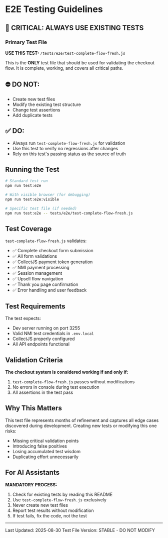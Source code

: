 # E2E Testing Guidelines

## 🚨 CRITICAL: ALWAYS USE EXISTING TESTS

### Primary Test File
**USE THIS TEST:** `/tests/e2e/test-complete-flow-fresh.js`

This is the **ONLY** test file that should be used for validating the checkout flow. It is complete, working, and covers all critical paths.

## ⛔ DO NOT:
- Create new test files
- Modify the existing test structure
- Change test assertions
- Add duplicate tests

## ✅ DO:
- Always run `test-complete-flow-fresh.js` for validation
- Use this test to verify no regressions after changes
- Rely on this test's passing status as the source of truth

## Running the Test

```bash
# Standard test run
npm run test:e2e

# With visible browser (for debugging)
npm run test:e2e:visible

# Specific test file (if needed)
npm run test:e2e -- tests/e2e/test-complete-flow-fresh.js
```

## Test Coverage

`test-complete-flow-fresh.js` validates:
- ✅ Complete checkout form submission
- ✅ All form validations
- ✅ CollectJS payment token generation
- ✅ NMI payment processing
- ✅ Session management
- ✅ Upsell flow navigation
- ✅ Thank you page confirmation
- ✅ Error handling and user feedback

## Test Requirements

The test expects:
- Dev server running on port 3255
- Valid NMI test credentials in `.env.local`
- CollectJS properly configured
- All API endpoints functional

## Validation Criteria

**The checkout system is considered working if and only if:**
1. `test-complete-flow-fresh.js` passes without modifications
2. No errors in console during test execution
3. All assertions in the test pass

## Why This Matters

This test file represents months of refinement and captures all edge cases discovered during development. Creating new tests or modifying this one risks:
- Missing critical validation points
- Introducing false positives
- Losing accumulated test wisdom
- Duplicating effort unnecessarily

## For AI Assistants

**MANDATORY PROCESS:**
1. Check for existing tests by reading this README
2. Use `test-complete-flow-fresh.js` exclusively
3. Never create new test files
4. Report test results without modification
5. If test fails, fix the code, not the test

---

Last Updated: 2025-08-30
Test File Version: STABLE - DO NOT MODIFY